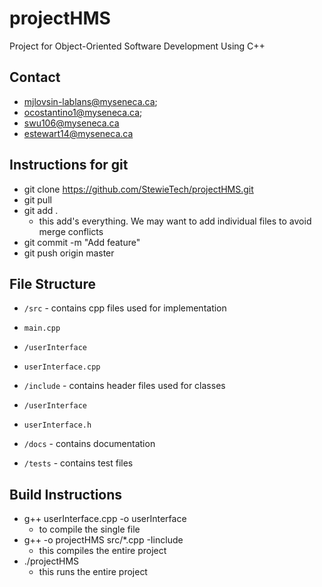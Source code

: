 # projectHMS

Project for Object-Oriented Software Development Using C++

## Contact
-  <mjlovsin-lablans@myseneca.ca>;
-  <ocostantino1@myseneca.ca>;
-  <swu106@myseneca.ca>
-  <estewart14@myseneca.ca>

 ## Instructions for git
- git clone https://github.com/StewieTech/projectHMS.git
- git pull
- git add .
  - this add's everything. We may want to add individual files to avoid merge conflicts 
- git commit -m "Add feature"
- git push origin master


## File Structure
- `/src` - contains cpp files used for implementation
- `main.cpp`
- `/userInterface`
 - `userInterface.cpp`
   
- `/include` - contains header files used for classes
- `/userInterface`
 - `userInterface.h`
   
- `/docs` - contains documentation
  
- `/tests` - contains test files

## Build Instructions
- g++ userInterface.cpp -o userInterface
  - to compile the single file   
- g++ -o projectHMS src/*.cpp -Iinclude
  - this compiles the entire project 
- ./projectHMS
  - this runs the entire project 
